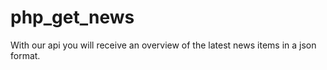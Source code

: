 # php_get_news
With our api you will receive an overview of the latest news items in a json format.
